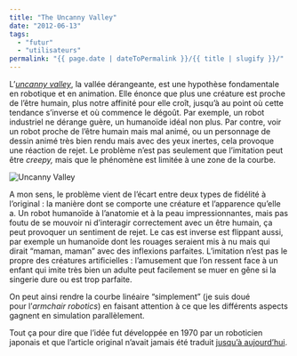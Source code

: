 ```yaml
---
title: "The Uncanny Valley"
date: "2012-06-13"
tags:
  - "futur"
  - "utilisateurs"
permalink: "{{ page.date | dateToPermalink }}/{{ title | slugify }}/"
---
```


L’_[uncanny valley](http://en.wikipedia.org/wiki/Uncanny_valley)_, la vallée dérangeante, est une hypothèse fondamentale en robotique et en animation. Elle énonce que plus une créature est proche de l’être humain, plus notre affinité pour elle croît, jusqu’à au point où cette tendance s’inverse et où commence le dégoût. Par exemple, un robot industriel ne dérange guère, un humanoïde idéal non plus. Par contre, voir un robot proche de l’être humain mais mal animé, ou un personnage de dessin animé très bien rendu mais avec des yeux inertes, cela provoque une réaction de rejet. Le problème n’est pas seulement que l’imitation peut être _creepy,_ mais que le phénomène est limitée à une zone de la courbe.

![Uncanny Valley](http://upload.wikimedia.org/wikipedia/commons/6/62/Mori_Uncanny_Valley_fr.svg)

A mon sens, le problème vient de l’écart entre deux types de fidélité à l’original : la manière dont se comporte une créature et l’apparence qu’elle a. Un robot humanoïde à l’anatomie et à la peau impressionnantes, mais pas foutu de se mouvoir ni d’interagir correctement avec un être humain, ça peut provoquer un sentiment de rejet. Le cas est inverse est flippant aussi, par exemple un humanoïde dont les rouages seraient mis à nu mais qui dirait “maman, maman” avec des inflexions parfaites. L’imitation n’est pas le propre des créatures artificielles : l’amusement que l’on ressent face à un enfant qui imite très bien un adulte peut facilement se muer en gêne si la singerie dure ou est trop parfaite.

On peut ainsi rendre la courbe linéaire “simplement” (je suis doué pour l’_armchair_ _robotics_) en faisant attention à ce que les différents aspects gagnent en simulation parallèlement.

Tout ça pour dire que l’idée fut développée en 1970 par un roboticien japonais et que l’article original n’avait jamais été traduit [jusqu’à aujourd’hui](http://spectrum.ieee.org/automaton/robotics/humanoids/the-uncanny-valley).
